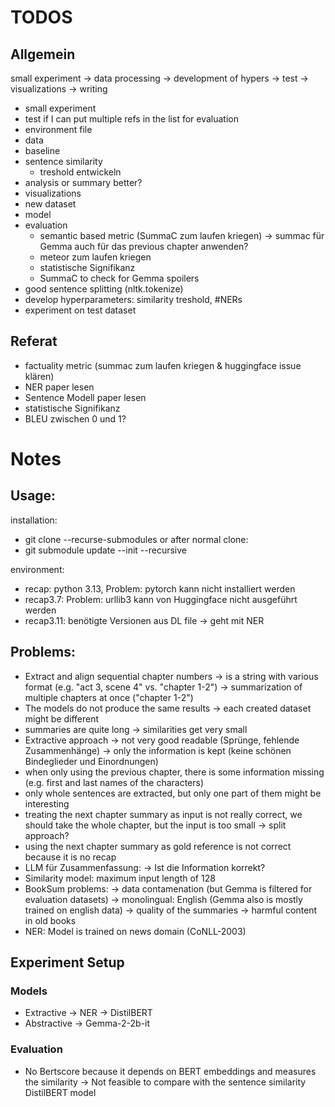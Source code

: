# TODOS
## Allgemein
small experiment -> data processing -> development of hypers -> test -> visualizations -> writing

- small experiment
- test if I can put multiple refs in the list for evaluation
- environment file
- data
- baseline
- sentence similarity
    - treshold entwickeln
- analysis or summary better?
- visualizations
- new dataset
- model
- evaluation
    - semantic based metric (SummaC zum laufen kriegen) -> summac für Gemma auch für das previous chapter anwenden?  
    - meteor zum laufen kriegen
    - statistische Signifikanz
    - SummaC to check for Gemma spoilers
- good sentence splitting (nltk.tokenize)
- develop hyperparameters: similarity treshold, #NERs
- experiment on test dataset

## Referat
- factuality metric (summac zum laufen kriegen & huggingface issue klären)
- NER paper lesen
- Sentence Modell paper lesen
- statistische Signifikanz
- BLEU zwischen 0 und 1?

# Notes
## Usage:
installation:
- git clone --recurse-submodules <insert-url>
or after normal clone: 
- git submodule update --init --recursive

environment: 
- recap: python 3.13, Problem: pytorch kann nicht installiert werden
- recap3.7: Problem: urllib3 kann von Huggingface nicht ausgeführt werden
- recap3.11: benötigte Versionen aus DL file  -> geht mit NER

## Problems:
- Extract and align sequential chapter numbers 
-> is a string with various format (e.g. "act 3, scene 4" vs. "chapter 1-2")
-> summarization of multiple chapters at once ("chapter 1-2")
- The models do not produce the same results -> each created dataset might be different
- summaries are quite long -> similarities get very small
- Extractive approach
-> not very good readable (Sprünge, fehlende Zusammenhänge)
-> only the information is kept (keine schönen Bindeglieder und Einordnungen)
- when only using the previous chapter, there is some information missing (e.g. first and last names of the characters)
- only whole sentences are extracted, but only one part of them might be interesting
- treating the next chapter summary as input is not really correct, we should take the whole chapter, but the input is too small -> split approach?
- using the next chapter summary as gold reference is not correct because it is no recap
- LLM für Zusammenfassung:
-> Ist die Information korrekt?
- Similarity model: maximum input length of 128
- BookSum problems: 
-> data contamenation (but Gemma is filtered for evaluation datasets)
-> monolingual: English (Gemma also is mostly trained on english data)
-> quality of the summaries
-> harmful content in old books
- NER: Model is trained on news domain (CoNLL-2003)

## Experiment Setup
### Models
- Extractive
-> NER
-> DistilBERT
- Abstractive
-> Gemma-2-2b-it

### Evaluation
- No Bertscore because it depends on BERT embeddings and measures the similarity -> Not feasible to compare with the sentence similarity DistilBERT model 